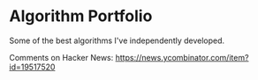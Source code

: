 # Algorithm Portfolio

Some of the best algorithms I've independently developed.

Comments on Hacker News: https://news.ycombinator.com/item?id=19517520
